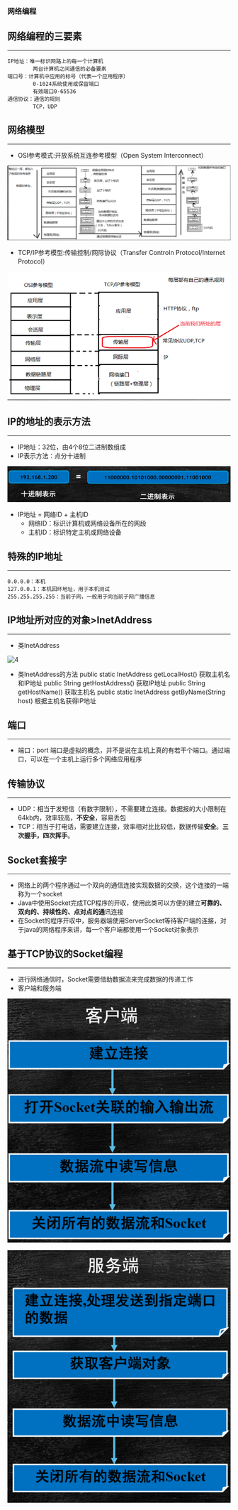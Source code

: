 ### 网络编程
## 网络编程的三要素
***
    IP地址：唯一标识网路上的每一个计算机
            两台计算机之间通信的必备要素
    端口号：计算机中应用的标号（代表一个应用程序）
            0-1024系统使用或保留端口
            有效端口0-65536
    通信协议：通信的规则
            TCP，UDP
     
## 网络模型
***
- OSI参考模式:开放系统互连参考模型（Open System Interconnect）  

![1](https://github.com/Zzznopay/TCP-UDPInternet/blob/master/img-folder/OSI%E5%8F%82%E8%80%83%E6%A8%A1%E5%9E%8B.png)
- TCP/IP参考模型:传输控制/网际协议（Transfer Controln Protocol/Internet Protocol）  
 
![2](https://github.com/Zzznopay/TCP-UDPInternet/blob/master/img-folder/TCP%E6%88%96IP%E5%8F%82%E8%80%83%E6%A8%A1%E5%9E%8B.png)

## IP的地址的表示方法
***
- IP地址：32位，由4个8位二进制数组成
- IP表示方法：点分十进制  

![3](https://github.com/Zzznopay/TCP-UDPInternet/blob/master/img-folder/IP%E8%A1%A8%E7%A4%BA%E6%96%B9%E6%B3%95.png)
- IP地址 = 网络ID + 主机ID
    - 网络ID：标识计算机或网络设备所在的网段
    - 主机ID：标识特定主机或网络设备

## 特殊的IP地址
***
    0.0.0.0：本机
    127.0.0.1：本机回环地址，用于本机测试
    255.255.255.255：当前子网，一般用于向当前子网广播信息

## IP地址所对应的对象>InetAddress
***
- 类InetAddress  

![4](https://github.com/Zzznopay/TCP-UDPInternet/blob/master/img-folder/%E7%B1%BBInetAddress.png)
- 类InetAddress的方法
    public static InetAddress getLocalHost() 获取主机名和IP地址
    public String getHostAddress() 获取IP地址
    public String getHostName() 获取主机名
    public static InetAddress getByName(String host)  根据主机名获得IP地址

## 端口
***
- 端口：port
    端口是虚拟的概念，并不是说在主机上真的有若干个端口。通过端口，可以在一个主机上运行多个网络应用程序
    
## 传输协议
***
- UDP：相当于发短信（有数字限制），不需要建立连接。数据报的大小限制在64kb内，效率较高，**不安全**，容易丢包
- TCP：相当于打电话，需要建立连接，效率相对比比较低，数据传输**安全**。**三次握手，四次挥手**。

## Socket套接字
***
- 网络上的两个程序通过一个双向的通信连接实现数据的交换，这个连接的一端称为一个socket 
- Java中使用Socket完成TCP程序的开収，使用此类可以方便的建立**可靠的、双向的、持续性的、点对点的通**讯连接 
- 在Socket的程序开収中，服务器端使用ServerSocket等待客户端的连接，对于java的网络程序来讲，每一个客户端都使用一个Socket对象表示 
  
## 基于TCP协议的Socket编程
***
- 进行网络通信时，Socket需要借助数据流来完成数据的传递工作 
- 客户端和服务端   

![5](https://github.com/Zzznopay/TCP-UDPInternet/blob/master/img-folder/%E5%AE%A2%E6%88%B7%E7%AB%AF.png)  

![6](https://github.com/Zzznopay/TCP-UDPInternet/blob/master/img-folder/%E6%9C%8D%E5%8A%A1%E7%AB%AF.png)
